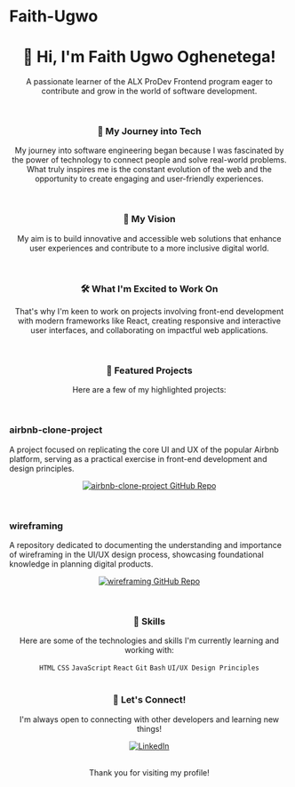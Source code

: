 # Faith-Ugwo
<div align="center">
  <h1>👋 Hi, I'm Faith Ugwo Oghenetega!</h1>
  <p>A passionate learner of the ALX ProDev Frontend program eager to contribute and grow in the world of software development.</p>
</div>

<br>

<div align="center">
  <h3>🚀 My Journey into Tech</h3>
  <p>My journey into software engineering began because I was fascinated by the power of technology to connect people and solve real-world problems. What truly inspires me is the constant evolution of the web and the opportunity to create engaging and user-friendly experiences.</p>
</div>

<br>

<div align="center">
  <h3>🎯 My Vision</h3>
  <p>My aim is to build innovative and accessible web solutions that enhance user experiences and contribute to a more inclusive digital world.</p>
</div>

<br>

<div align="center">
  <h3>🛠️ What I'm Excited to Work On</h3>
  <p>That's why I'm keen to work on projects involving front-end development with modern frameworks like React, creating responsive and interactive user interfaces, and collaborating on impactful web applications.</p>
</div>

<br>

<div align="center">
  <h3>🌟 Featured Projects</h3>
  <p>Here are a few of my highlighted projects:</p>
</div>

<br>
<h3>airbnb-clone-project</h3>
<p>A project focused on replicating the core UI and UX of the popular Airbnb platform, serving as a practical exercise in front-end development and design principles.</p>
<p align="center">
  <a href="https://github.com/Faith-Ugwo/airbnb-clone-project" target="_blank">
    <img src="https://img.shields.io/badge/GitHub-Repo-blue?style=for-the-badge&logo=github" alt="airbnb-clone-project GitHub Repo">
  </a>
</p>

<br>
<h3>wireframing</h3>
<p>A repository dedicated to documenting the understanding and importance of wireframing in the UI/UX design process, showcasing foundational knowledge in planning digital products.</p>
<p align="center">
  <a href="https://github.com/Faith-Ugwo/wireframing" target="_blank">
    <img src="https://img.shields.io/badge/GitHub-Repo-blue?style=for-the-badge&logo=github" alt="wireframing GitHub Repo">
  </a>
</p>

<br>

<div align="center">
  <h3>🌱 Skills</h3>
  <p>Here are some of the technologies and skills I'm currently learning and working with:</p>
  <code>HTML</code> <code>CSS</code> <code>JavaScript</code> <code>React</code> <code>Git</code> <code>Bash</code> <code>UI/UX Design Principles</code>
</div>

<br>

<div align="center">
  <h3>🤝 Let's Connect!</h3>
  <p>I'm always open to connecting with other developers and learning new things!</p>
  <a href="https://www.linkedin.com/in/faith-ugwo-47056221a/" target="_blank">
    <img src="https://img.shields.io/badge/LinkedIn-Connect-blue?style=for-the-badge&logo=linkedin" alt="LinkedIn">
  </a>
</div>

<br>

<div align="center">
  <p>Thank you for visiting my profile!</p>
</div>
